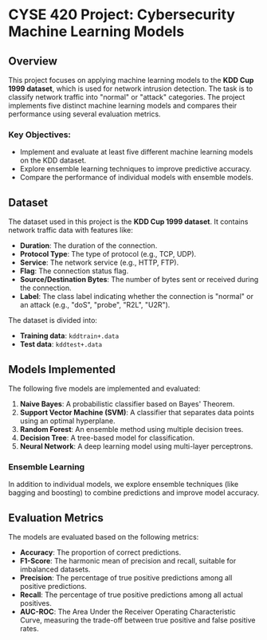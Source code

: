 # CYSE 420 Project: Cybersecurity Machine Learning Models

## Overview
This project focuses on applying machine learning models to the **KDD Cup 1999 dataset**, which is used for network intrusion detection. The task is to classify network traffic into "normal" or "attack" categories. The project implements five distinct machine learning models and compares their performance using several evaluation metrics.

### Key Objectives:
- Implement and evaluate at least five different machine learning models on the KDD dataset.
- Explore ensemble learning techniques to improve predictive accuracy.
- Compare the performance of individual models with ensemble models.

## Dataset
The dataset used in this project is the **KDD Cup 1999 dataset**. It contains network traffic data with features like:
- **Duration**: The duration of the connection.
- **Protocol Type**: The type of protocol (e.g., TCP, UDP).
- **Service**: The network service (e.g., HTTP, FTP).
- **Flag**: The connection status flag.
- **Source/Destination Bytes**: The number of bytes sent or received during the connection.
- **Label**: The class label indicating whether the connection is "normal" or an attack (e.g., "doS", "probe", "R2L", "U2R").

The dataset is divided into:
- **Training data**: `kddtrain+.data`
- **Test data**: `kddtest+.data`

## Models Implemented
The following five models are implemented and evaluated:
1. **Naive Bayes**: A probabilistic classifier based on Bayes' Theorem.
2. **Support Vector Machine (SVM)**: A classifier that separates data points using an optimal hyperplane.
3. **Random Forest**: An ensemble method using multiple decision trees.
4. **Decision Tree**: A tree-based model for classification.
5. **Neural Network**: A deep learning model using multi-layer perceptrons.

### Ensemble Learning
In addition to individual models, we explore ensemble techniques (like bagging and boosting) to combine predictions and improve model accuracy.

## Evaluation Metrics
The models are evaluated based on the following metrics:
- **Accuracy**: The proportion of correct predictions.
- **F1-Score**: The harmonic mean of precision and recall, suitable for imbalanced datasets.
- **Precision**: The percentage of true positive predictions among all positive predictions.
- **Recall**: The percentage of true positive predictions among all actual positives.
- **AUC-ROC**: The Area Under the Receiver Operating Characteristic Curve, measuring the trade-off between true positive and false positive rates.
